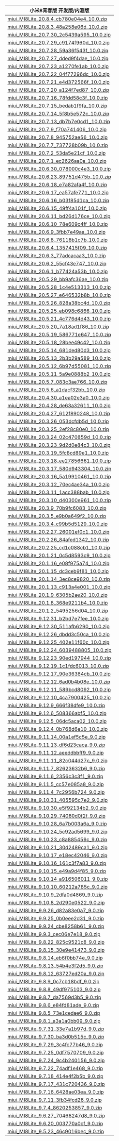 | 小米8青春版  开发版/内测版    |
| ---- |
| [miui_MI8Lite_20.8.4_cb780e04e4_10.0.zip](https://hugeota.d.miui.com/20.8.4/miui_MI8Lite_20.8.4_cb780e04e4_10.0.zip)    |
| [miui_MI8Lite_20.8.3_48a258e06d_10.0.zip](https://hugeota.d.miui.com/20.8.3/miui_MI8Lite_20.8.3_48a258e06d_10.0.zip)    |
| [miui_MI8Lite_20.7.30_2c5439a595_10.0.zip](https://hugeota.d.miui.com/20.7.30/miui_MI8Lite_20.7.30_2c5439a595_10.0.zip)    |
| [miui_MI8Lite_20.7.29_c9174f960d_10.0.zip](https://hugeota.d.miui.com/20.7.29/miui_MI8Lite_20.7.29_c9174f960d_10.0.zip)    |
| [miui_MI8Lite_20.7.28_59a36f543f_10.0.zip](https://hugeota.d.miui.com/20.7.28/miui_MI8Lite_20.7.28_59a36f543f_10.0.zip)    |
| [miui_MI8Lite_20.7.27_dded9f4dae_10.0.zip](https://hugeota.d.miui.com/20.7.27/miui_MI8Lite_20.7.27_dded9f4dae_10.0.zip)    |
| [miui_MI8Lite_20.7.23_a1270fe1ab_10.0.zip](https://hugeota.d.miui.com/20.7.23/miui_MI8Lite_20.7.23_a1270fe1ab_10.0.zip)    |
| [miui_MI8Lite_20.7.22_04f77296dc_10.0.zip](https://hugeota.d.miui.com/20.7.22/miui_MI8Lite_20.7.22_04f77296dc_10.0.zip)    |
| [miui_MI8Lite_20.7.21_e4d372566f_10.0.zip](https://hugeota.d.miui.com/20.7.21/miui_MI8Lite_20.7.21_e4d372566f_10.0.zip)    |
| [miui_MI8Lite_20.7.20_a124f7ed87_10.0.zip](https://hugeota.d.miui.com/20.7.20/miui_MI8Lite_20.7.20_a124f7ed87_10.0.zip)    |
| [miui_MI8Lite_20.7.16_78fdd58c3f_10.0.zip](https://hugeota.d.miui.com/20.7.16/miui_MI8Lite_20.7.16_78fdd58c3f_10.0.zip)    |
| [miui_MI8Lite_20.7.15_bedab1f9fa_10.0.zip](https://hugeota.d.miui.com/20.7.15/miui_MI8Lite_20.7.15_bedab1f9fa_10.0.zip)    |
| [miui_MI8Lite_20.7.14_5f8b5e572c_10.0.zip](https://hugeota.d.miui.com/20.7.14/miui_MI8Lite_20.7.14_5f8b5e572c_10.0.zip)    |
| [miui_MI8Lite_20.7.13_db7b7e0cd1_10.0.zip](https://hugeota.d.miui.com/20.7.13/miui_MI8Lite_20.7.13_db7b7e0cd1_10.0.zip)    |
| [miui_MI8Lite_20.7.9_f70a741406_10.0.zip](https://hugeota.d.miui.com/20.7.9/miui_MI8Lite_20.7.9_f70a741406_10.0.zip)    |
| [miui_MI8Lite_20.7.8_945752ae56_10.0.zip](https://hugeota.d.miui.com/20.7.8/miui_MI8Lite_20.7.8_945752ae56_10.0.zip)    |
| [miui_MI8Lite_20.7.7_737728b09b_10.0.zip](https://hugeota.d.miui.com/20.7.7/miui_MI8Lite_20.7.7_737728b09b_10.0.zip)    |
| [miui_MI8Lite_20.7.2_53da5e21cf_10.0.zip](https://hugeota.d.miui.com/20.7.2/miui_MI8Lite_20.7.2_53da5e21cf_10.0.zip)    |
| [miui_MI8Lite_20.7.1_ec2626aa0a_10.0.zip](https://hugeota.d.miui.com/20.7.1/miui_MI8Lite_20.7.1_ec2626aa0a_10.0.zip)    |
| [miui_MI8Lite_20.6.30_078000c4e3_10.0.zip](https://hugeota.d.miui.com/20.6.30/miui_MI8Lite_20.6.30_078000c4e3_10.0.zip)    |
| [miui_MI8Lite_20.6.23_89751d475b_10.0.zip](https://hugeota.d.miui.com/20.6.23/miui_MI8Lite_20.6.23_89751d475b_10.0.zip)    |
| [miui_MI8Lite_20.6.18_e7a82afa4f_10.0.zip](https://hugeota.d.miui.com/20.6.18/miui_MI8Lite_20.6.18_e7a82afa4f_10.0.zip)    |
| [miui_MI8Lite_20.6.17_ea57afe771_10.0.zip](https://hugeota.d.miui.com/20.6.17/miui_MI8Lite_20.6.17_ea57afe771_10.0.zip)    |
| [miui_MI8Lite_20.6.16_b03f85d1ca_10.0.zip](https://hugeota.d.miui.com/20.6.16/miui_MI8Lite_20.6.16_b03f85d1ca_10.0.zip)    |
| [miui_MI8Lite_20.6.15_49ff4a101f_10.0.zip](https://hugeota.d.miui.com/20.6.15/miui_MI8Lite_20.6.15_49ff4a101f_10.0.zip)    |
| [miui_MI8Lite_20.6.11_bd26d176ce_10.0.zip](https://hugeota.d.miui.com/20.6.11/miui_MI8Lite_20.6.11_bd26d176ce_10.0.zip)    |
| [miui_MI8Lite_20.6.10_78e609c4ff_10.0.zip](https://hugeota.d.miui.com/20.6.10/miui_MI8Lite_20.6.10_78e609c4ff_10.0.zip)    |
| [miui_MI8Lite_20.6.9_3fbb7e49aa_10.0.zip](https://hugeota.d.miui.com/20.6.9/miui_MI8Lite_20.6.9_3fbb7e49aa_10.0.zip)    |
| [miui_MI8Lite_20.6.8_76118b1c7b_10.0.zip](https://hugeota.d.miui.com/20.6.8/miui_MI8Lite_20.6.8_76118b1c7b_10.0.zip)    |
| [miui_MI8Lite_20.6.4_1357415f09_10.0.zip](https://hugeota.d.miui.com/20.6.4/miui_MI8Lite_20.6.4_1357415f09_10.0.zip)    |
| [miui_MI8Lite_20.6.3_77adcacaa3_10.0.zip](https://hugeota.d.miui.com/20.6.3/miui_MI8Lite_20.6.3_77adcacaa3_10.0.zip)    |
| [miui_MI8Lite_20.6.2_55cf43e747_10.0.zip](https://hugeota.d.miui.com/20.6.2/miui_MI8Lite_20.6.2_55cf43e747_10.0.zip)    |
| [miui_MI8Lite_20.6.1_b77424a53b_10.0.zip](https://hugeota.d.miui.com/20.6.1/miui_MI8Lite_20.6.1_b77424a53b_10.0.zip)    |
| [miui_MI8Lite_20.5.29_bb9afc36ae_10.0.zip](https://hugeota.d.miui.com/20.5.29/miui_MI8Lite_20.5.29_bb9afc36ae_10.0.zip)    |
| [miui_MI8Lite_20.5.28_1c4e513313_10.0.zip](https://hugeota.d.miui.com/20.5.28/miui_MI8Lite_20.5.28_1c4e513313_10.0.zip)    |
| [miui_MI8Lite_20.5.27_e646532b8b_10.0.zip](https://hugeota.d.miui.com/20.5.27/miui_MI8Lite_20.5.27_e646532b8b_10.0.zip)    |
| [miui_MI8Lite_20.5.26_828a38bc4d_10.0.zip](https://hugeota.d.miui.com/20.5.26/miui_MI8Lite_20.5.26_828a38bc4d_10.0.zip)    |
| [miui_MI8Lite_20.5.25_eb098c6866_10.0.zip](https://hugeota.d.miui.com/20.5.25/miui_MI8Lite_20.5.25_eb098c6866_10.0.zip)    |
| [miui_MI8Lite_20.5.21_4c776d4d43_10.0.zip](https://hugeota.d.miui.com/20.5.21/miui_MI8Lite_20.5.21_4c776d4d43_10.0.zip)    |
| [miui_MI8Lite_20.5.20_7a18ad1f86_10.0.zip](https://hugeota.d.miui.com/20.5.20/miui_MI8Lite_20.5.20_7a18ad1f86_10.0.zip)    |
| [miui_MI8Lite_20.5.19_586771e647_10.0.zip](https://hugeota.d.miui.com/20.5.19/miui_MI8Lite_20.5.19_586771e647_10.0.zip)    |
| [miui_MI8Lite_20.5.18_28bee49c42_10.0.zip](https://hugeota.d.miui.com/20.5.18/miui_MI8Lite_20.5.18_28bee49c42_10.0.zip)    |
| [miui_MI8Lite_20.5.14_681ded80d3_10.0.zip](https://hugeota.d.miui.com/20.5.14/miui_MI8Lite_20.5.14_681ded80d3_10.0.zip)    |
| [miui_MI8Lite_20.5.13_2b3b29a589_10.0.zip](https://hugeota.d.miui.com/20.5.13/miui_MI8Lite_20.5.13_2b3b29a589_10.0.zip)    |
| [miui_MI8Lite_20.5.12_6b97d55081_10.0.zip](https://hugeota.d.miui.com/20.5.12/miui_MI8Lite_20.5.12_6b97d55081_10.0.zip)    |
| [miui_MI8Lite_20.5.11_5a9e0888b2_10.0.zip](https://hugeota.d.miui.com/20.5.11/miui_MI8Lite_20.5.11_5a9e0888b2_10.0.zip)    |
| [miui_MI8Lite_20.5.7_083c3ae766_10.0.zip](https://hugeota.d.miui.com/20.5.7/miui_MI8Lite_20.5.7_083c3ae766_10.0.zip)    |
| [miui_MI8Lite_20.5.6_a1dacf32bb_10.0.zip](https://hugeota.d.miui.com/20.5.6/miui_MI8Lite_20.5.6_a1dacf32bb_10.0.zip)    |
| [miui_MI8Lite_20.4.30_a1ea02e3a0_10.0.zip](https://hugeota.d.miui.com/20.4.30/miui_MI8Lite_20.4.30_a1ea02e3a0_10.0.zip)    |
| [miui_MI8Lite_20.4.28_de63a32611_10.0.zip](https://hugeota.d.miui.com/20.4.28/miui_MI8Lite_20.4.28_de63a32611_10.0.zip)    |
| [miui_MI8Lite_20.4.27_612f890248_10.0.zip](https://hugeota.d.miui.com/20.4.27/miui_MI8Lite_20.4.27_612f890248_10.0.zip)    |
| [miui_MI8Lite_20.3.26_053dcfdb5d_10.0.zip](https://hugeota.d.miui.com/20.3.26/miui_MI8Lite_20.3.26_053dcfdb5d_10.0.zip)    |
| [miui_MI8Lite_20.3.25_2ef28c80e0_10.0.zip](https://hugeota.d.miui.com/20.3.25/miui_MI8Lite_20.3.25_2ef28c80e0_10.0.zip)    |
| [miui_MI8Lite_20.3.24_02c470859d_10.0.zip](https://hugeota.d.miui.com/20.3.24/miui_MI8Lite_20.3.24_02c470859d_10.0.zip)    |
| [miui_MI8Lite_20.3.23_9d2d0e84c3_10.0.zip](https://hugeota.d.miui.com/20.3.23/miui_MI8Lite_20.3.23_9d2d0e84c3_10.0.zip)    |
| [miui_MI8Lite_20.3.19_5fc8cd89e1_10.0.zip](https://hugeota.d.miui.com/20.3.19/miui_MI8Lite_20.3.19_5fc8cd89e1_10.0.zip)    |
| [miui_MI8Lite_20.3.18_ee27856661_10.0.zip](https://hugeota.d.miui.com/20.3.18/miui_MI8Lite_20.3.18_ee27856661_10.0.zip)    |
| [miui_MI8Lite_20.3.17_580d943304_10.0.zip](https://hugeota.d.miui.com/20.3.17/miui_MI8Lite_20.3.17_580d943304_10.0.zip)    |
| [miui_MI8Lite_20.3.16_5a19910461_10.0.zip](https://hugeota.d.miui.com/20.3.16/miui_MI8Lite_20.3.16_5a19910461_10.0.zip)    |
| [miui_MI8Lite_20.3.12_70ec4ae34a_10.0.zip](https://hugeota.d.miui.com/20.3.12/miui_MI8Lite_20.3.12_70ec4ae34a_10.0.zip)    |
| [miui_MI8Lite_20.3.11_1acc388bab_10.0.zip](https://hugeota.d.miui.com/20.3.11/miui_MI8Lite_20.3.11_1acc388bab_10.0.zip)    |
| [miui_MI8Lite_20.3.10_d40300e961_10.0.zip](https://hugeota.d.miui.com/20.3.10/miui_MI8Lite_20.3.10_d40300e961_10.0.zip)    |
| [miui_MI8Lite_20.3.9_70b9fc6083_10.0.zip](https://hugeota.d.miui.com/20.3.9/miui_MI8Lite_20.3.9_70b9fc6083_10.0.zip)    |
| [miui_MI8Lite_20.3.5_e9b0a649f2_10.0.zip](https://hugeota.d.miui.com/20.3.5/miui_MI8Lite_20.3.5_e9b0a649f2_10.0.zip)    |
| [miui_MI8Lite_20.3.4_c99b5d5129_10.0.zip](https://hugeota.d.miui.com/20.3.4/miui_MI8Lite_20.3.4_c99b5d5129_10.0.zip)    |
| [miui_MI8Lite_20.2.27_26001ef0c1_10.0.zip](https://hugeota.d.miui.com/20.2.27/miui_MI8Lite_20.2.27_26001ef0c1_10.0.zip)    |
| [miui_MI8Lite_20.2.26_84afed1342_10.0.zip](https://hugeota.d.miui.com/20.2.26/miui_MI8Lite_20.2.26_84afed1342_10.0.zip)    |
| [miui_MI8Lite_20.2.25_cd1c088cb1_10.0.zip](https://hugeota.d.miui.com/20.2.25/miui_MI8Lite_20.2.25_cd1c088cb1_10.0.zip)    |
| [miui_MI8Lite_20.1.21_0c5d8593c9_10.0.zip](https://hugeota.d.miui.com/20.1.21/miui_MI8Lite_20.1.21_0c5d8593c9_10.0.zip)    |
| [miui_MI8Lite_20.1.16_e08f975a74_10.0.zip](https://hugeota.d.miui.com/20.1.16/miui_MI8Lite_20.1.16_e08f975a74_10.0.zip)    |
| [miui_MI8Lite_20.1.15_dc3ceb9f81_10.0.zip](https://hugeota.d.miui.com/20.1.15/miui_MI8Lite_20.1.15_dc3ceb9f81_10.0.zip)    |
| [miui_MI8Lite_20.1.14_3ec8ce9820_10.0.zip](https://hugeota.d.miui.com/20.1.14/miui_MI8Lite_20.1.14_3ec8ce9820_10.0.zip)    |
| [miui_MI8Lite_20.1.13_c913a4e001_10.0.zip](https://hugeota.d.miui.com/20.1.13/miui_MI8Lite_20.1.13_c913a4e001_10.0.zip)    |
| [miui_MI8Lite_20.1.9_6305b2ae20_10.0.zip](https://hugeota.d.miui.com/20.1.9/miui_MI8Lite_20.1.9_6305b2ae20_10.0.zip)    |
| [miui_MI8Lite_20.1.8_368e9211b4_10.0.zip](https://hugeota.d.miui.com/20.1.8/miui_MI8Lite_20.1.8_368e9211b4_10.0.zip)    |
| [miui_MI8Lite_20.1.2_5495256d04_10.0.zip](https://hugeota.d.miui.com/20.1.2/miui_MI8Lite_20.1.2_5495256d04_10.0.zip)    |
| [miui_MI8Lite_9.12.31_b2bd7e7fee_10.0.zip](https://hugeota.d.miui.com/9.12.31/miui_MI8Lite_9.12.31_b2bd7e7fee_10.0.zip)    |
| [miui_MI8Lite_9.12.30_511afb6290_10.0.zip](https://hugeota.d.miui.com/9.12.30/miui_MI8Lite_9.12.30_511afb6290_10.0.zip)    |
| [miui_MI8Lite_9.12.26_dbdd3c50ca_10.0.zip](https://hugeota.d.miui.com/9.12.26/miui_MI8Lite_9.12.26_dbdd3c50ca_10.0.zip)    |
| [miui_MI8Lite_9.12.25_402e11f60c_10.0.zip](https://hugeota.d.miui.com/9.12.25/miui_MI8Lite_9.12.25_402e11f60c_10.0.zip)    |
| [miui_MI8Lite_9.12.24_6039488805_10.0.zip](https://hugeota.d.miui.com/9.12.24/miui_MI8Lite_9.12.24_6039488805_10.0.zip)    |
| [miui_MI8Lite_9.12.23_90ed197944_10.0.zip](https://hugeota.d.miui.com/9.12.23/miui_MI8Lite_9.12.23_90ed197944_10.0.zip)    |
| [miui_MI8Lite_9.12.19_1c1fdc6013_10.0.zip](https://hugeota.d.miui.com/9.12.19/miui_MI8Lite_9.12.19_1c1fdc6013_10.0.zip)    |
| [miui_MI8Lite_9.12.17_90e36384cb_10.0.zip](https://hugeota.d.miui.com/9.12.17/miui_MI8Lite_9.12.17_90e36384cb_10.0.zip)    |
| [miui_MI8Lite_9.12.12_6ad0b4b08e_10.0.zip](https://hugeota.d.miui.com/9.12.12/miui_MI8Lite_9.12.12_6ad0b4b08e_10.0.zip)    |
| [miui_MI8Lite_9.12.11_589bcd8092_10.0.zip](https://hugeota.d.miui.com/9.12.11/miui_MI8Lite_9.12.11_589bcd8092_10.0.zip)    |
| [miui_MI8Lite_9.12.10_4ca7900425_10.0.zip](https://hugeota.d.miui.com/9.12.10/miui_MI8Lite_9.12.10_4ca7900425_10.0.zip)    |
| [miui_MI8Lite_9.12.9_666f38dfe9_10.0.zip](https://hugeota.d.miui.com/9.12.9/miui_MI8Lite_9.12.9_666f38dfe9_10.0.zip)    |
| [miui_MI8Lite_9.12.6_508366abf5_10.0.zip](https://hugeota.d.miui.com/9.12.6/miui_MI8Lite_9.12.6_508366abf5_10.0.zip)    |
| [miui_MI8Lite_9.12.5_06dc5aca02_10.0.zip](https://hugeota.d.miui.com/9.12.5/miui_MI8Lite_9.12.5_06dc5aca02_10.0.zip)    |
| [miui_MI8Lite_9.12.4_0b768d6e10_10.0.zip](https://hugeota.d.miui.com/9.12.4/miui_MI8Lite_9.12.4_0b768d6e10_10.0.zip)    |
| [miui_MI8Lite_9.11.14_00a1ef5c5e_9.0.zip](https://hugeota.d.miui.com/9.11.14/miui_MI8Lite_9.11.14_00a1ef5c5e_9.0.zip)    |
| [miui_MI8Lite_9.11.13_df6d23caca_9.0.zip](https://hugeota.d.miui.com/9.11.13/miui_MI8Lite_9.11.13_df6d23caca_9.0.zip)    |
| [miui_MI8Lite_9.11.12_aeeddbbff9_9.0.zip](https://hugeota.d.miui.com/9.11.12/miui_MI8Lite_9.11.12_aeeddbbff9_9.0.zip)    |
| [miui_MI8Lite_9.11.11_82c044d27c_9.0.zip](https://hugeota.d.miui.com/9.11.11/miui_MI8Lite_9.11.11_82c044d27c_9.0.zip)    |
| [miui_MI8Lite_9.11.7_82623632b6_9.0.zip](https://hugeota.d.miui.com/9.11.7/miui_MI8Lite_9.11.7_82623632b6_9.0.zip)    |
| [miui_MI8Lite_9.11.6_2356c3c3f1_9.0.zip](https://hugeota.d.miui.com/9.11.6/miui_MI8Lite_9.11.6_2356c3c3f1_9.0.zip)    |
| [miui_MI8Lite_9.11.5_cc57e085a8_9.0.zip](https://hugeota.d.miui.com/9.11.5/miui_MI8Lite_9.11.5_cc57e085a8_9.0.zip)    |
| [miui_MI8Lite_9.11.4_7c2956b724_9.0.zip](https://hugeota.d.miui.com/9.11.4/miui_MI8Lite_9.11.4_7c2956b724_9.0.zip)    |
| [miui_MI8Lite_9.10.31_405595c7e2_9.0.zip](https://hugeota.d.miui.com/9.10.31/miui_MI8Lite_9.10.31_405595c7e2_9.0.zip)    |
| [miui_MI8Lite_9.10.30_e5f92134b2_9.0.zip](https://hugeota.d.miui.com/9.10.30/miui_MI8Lite_9.10.30_e5f92134b2_9.0.zip)    |
| [miui_MI8Lite_9.10.29_74060d0f2f_9.0.zip](https://hugeota.d.miui.com/9.10.29/miui_MI8Lite_9.10.29_74060d0f2f_9.0.zip)    |
| [miui_MI8Lite_9.10.28_6a7b003a6a_9.0.zip](https://hugeota.d.miui.com/9.10.28/miui_MI8Lite_9.10.28_6a7b003a6a_9.0.zip)    |
| [miui_MI8Lite_9.10.24_5c92ad5699_9.0.zip](https://hugeota.d.miui.com/9.10.24/miui_MI8Lite_9.10.24_5c92ad5699_9.0.zip)    |
| [miui_MI8Lite_9.10.23_c8a885459c_9.0.zip](https://hugeota.d.miui.com/9.10.23/miui_MI8Lite_9.10.23_c8a885459c_9.0.zip)    |
| [miui_MI8Lite_9.10.21_30d2489ca1_9.0.zip](https://hugeota.d.miui.com/9.10.21/miui_MI8Lite_9.10.21_30d2489ca1_9.0.zip)    |
| [miui_MI8Lite_9.10.17_e18ec42046_9.0.zip](https://hugeota.d.miui.com/9.10.17/miui_MI8Lite_9.10.17_e18ec42046_9.0.zip)    |
| [miui_MI8Lite_9.10.16_161c3f7a83_9.0.zip](https://hugeota.d.miui.com/9.10.16/miui_MI8Lite_9.10.16_161c3f7a83_9.0.zip)    |
| [miui_MI8Lite_9.10.15_e49a9d4f85_9.0.zip](https://hugeota.d.miui.com/9.10.15/miui_MI8Lite_9.10.15_e49a9d4f85_9.0.zip)    |
| [miui_MI8Lite_9.10.14_a916506011_9.0.zip](https://hugeota.d.miui.com/9.10.14/miui_MI8Lite_9.10.14_a916506011_9.0.zip)    |
| [miui_MI8Lite_9.10.10_60212a785c_9.0.zip](https://hugeota.d.miui.com/9.10.10/miui_MI8Lite_9.10.10_60212a785c_9.0.zip)    |
| [miui_MI8Lite_9.10.9_2dfa0d4869_9.0.zip](https://hugeota.d.miui.com/9.10.9/miui_MI8Lite_9.10.9_2dfa0d4869_9.0.zip)    |
| [miui_MI8Lite_9.10.8_2d290e0522_9.0.zip](https://hugeota.d.miui.com/9.10.8/miui_MI8Lite_9.10.8_2d290e0522_9.0.zip)    |
| [miui_MI8Lite_9.9.26_d82a83e0a7_9.0.zip](https://hugeota.d.miui.com/9.9.26/miui_MI8Lite_9.9.26_d82a83e0a7_9.0.zip)    |
| [miui_MI8Lite_9.9.25_0b0eee2d31_9.0.zip](https://hugeota.d.miui.com/9.9.25/miui_MI8Lite_9.9.25_0b0eee2d31_9.0.zip)    |
| [miui_MI8Lite_9.9.24_cbe8258b61_9.0.zip](https://hugeota.d.miui.com/9.9.24/miui_MI8Lite_9.9.24_cbe8258b61_9.0.zip)    |
| [miui_MI8Lite_9.9.3_cec06e7e18_9.0.zip](https://hugeota.d.miui.com/9.9.3/miui_MI8Lite_9.9.3_cec06e7e18_9.0.zip)    |
| [miui_MI8Lite_9.8.22_825c9521c8_9.0.zip](https://hugeota.d.miui.com/9.8.22/miui_MI8Lite_9.8.22_825c9521c8_9.0.zip)    |
| [miui_MI8Lite_9.8.15_30e9e41473_9.0.zip](https://hugeota.d.miui.com/9.8.15/miui_MI8Lite_9.8.15_30e9e41473_9.0.zip)    |
| [miui_MI8Lite_9.8.14_eb6f0bb74e_9.0.zip](https://hugeota.d.miui.com/9.8.14/miui_MI8Lite_9.8.14_eb6f0bb74e_9.0.zip)    |
| [miui_MI8Lite_9.8.13_54b4e3f2d5_9.0.zip](https://hugeota.d.miui.com/9.8.13/miui_MI8Lite_9.8.13_54b4e3f2d5_9.0.zip)    |
| [miui_MI8Lite_9.8.12_63727ed20a_9.0.zip](https://hugeota.d.miui.com/9.8.12/miui_MI8Lite_9.8.12_63727ed20a_9.0.zip)    |
| [miui_MI8Lite_9.8.9_0c7cb18bdf_9.0.zip](https://hugeota.d.miui.com/9.8.9/miui_MI8Lite_9.8.9_0c7cb18bdf_9.0.zip)    |
| [miui_MI8Lite_9.8.8_49df975103_9.0.zip](https://hugeota.d.miui.com/9.8.8/miui_MI8Lite_9.8.8_49df975103_9.0.zip)    |
| [miui_MI8Lite_9.8.7_da7569d3b5_9.0.zip](https://hugeota.d.miui.com/9.8.7/miui_MI8Lite_9.8.7_da7569d3b5_9.0.zip)    |
| [miui_MI8Lite_9.8.6_e84fd81ade_9.0.zip](https://hugeota.d.miui.com/9.8.6/miui_MI8Lite_9.8.6_e84fd81ade_9.0.zip)    |
| [miui_MI8Lite_9.8.5_73e1cedae6_9.0.zip](https://hugeota.d.miui.com/9.8.5/miui_MI8Lite_9.8.5_73e1cedae6_9.0.zip)    |
| [miui_MI8Lite_9.8.1_a3a1a0bb09_9.0.zip](https://hugeota.d.miui.com/9.8.1/miui_MI8Lite_9.8.1_a3a1a0bb09_9.0.zip)    |
| [miui_MI8Lite_9.7.31_33e7a1b97d_9.0.zip](https://hugeota.d.miui.com/9.7.31/miui_MI8Lite_9.7.31_33e7a1b97d_9.0.zip)    |
| [miui_MI8Lite_9.7.30_ba3d0b515c_9.0.zip](https://hugeota.d.miui.com/9.7.30/miui_MI8Lite_9.7.30_ba3d0b515c_9.0.zip)    |
| [miui_MI8Lite_9.7.29_3c4fc77b46_9.0.zip](https://hugeota.d.miui.com/9.7.29/miui_MI8Lite_9.7.29_3c4fc77b46_9.0.zip)    |
| [miui_MI8Lite_9.7.25_0df7570709_9.0.zip](https://hugeota.d.miui.com/9.7.25/miui_MI8Lite_9.7.25_0df7570709_9.0.zip)    |
| [miui_MI8Lite_9.7.24_9c4b240156_9.0.zip](https://hugeota.d.miui.com/9.7.24/miui_MI8Lite_9.7.24_9c4b240156_9.0.zip)    |
| [miui_MI8Lite_9.7.22_74adf1e468_9.0.zip](https://hugeota.d.miui.com/9.7.22/miui_MI8Lite_9.7.22_74adf1e468_9.0.zip)    |
| [miui_MI8Lite_9.7.18_414e4f2b5b_9.0.zip](https://hugeota.d.miui.com/9.7.18/miui_MI8Lite_9.7.18_414e4f2b5b_9.0.zip)    |
| [miui_MI8Lite_9.7.17_431c720436_9.0.zip](https://hugeota.d.miui.com/9.7.17/miui_MI8Lite_9.7.17_431c720436_9.0.zip)    |
| [miui_MI8Lite_9.7.16_6428ae03ea_9.0.zip](https://hugeota.d.miui.com/9.7.16/miui_MI8Lite_9.7.16_6428ae03ea_9.0.zip)    |
| [miui_MI8Lite_9.7.11_3fb34fcd26_9.0.zip](https://hugeota.d.miui.com/9.7.11/miui_MI8Lite_9.7.11_3fb34fcd26_9.0.zip)    |
| [miui_MI8Lite_9.7.4_8620253857_9.0.zip](https://hugeota.d.miui.com/9.7.4/miui_MI8Lite_9.7.4_8620253857_9.0.zip)    |
| [miui_MI8Lite_9.6.27_70468247d8_9.0.zip](https://hugeota.d.miui.com/9.6.27/miui_MI8Lite_9.6.27_70468247d8_9.0.zip)    |
| [miui_MI8Lite_9.6.20_003770a0cf_9.0.zip](https://hugeota.d.miui.com/9.6.20/miui_MI8Lite_9.6.20_003770a0cf_9.0.zip)    |
| [miui_MI8Lite_9.5.23_46c9016bec_9.0.zip](https://hugeota.d.miui.com/9.5.23/miui_MI8Lite_9.5.23_46c9016bec_9.0.zip)    |
